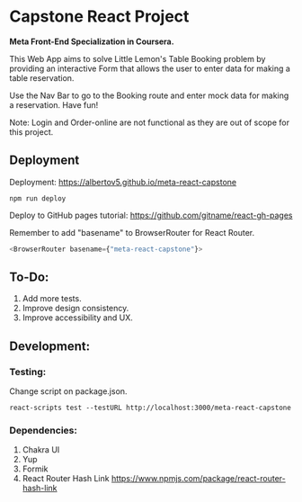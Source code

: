 # Capstone React Project

**Meta Front-End Specialization in Coursera.**

This Web App aims to solve Little Lemon's Table Booking problem by providing an interactive Form that allows the user to enter data for making a table reservation.

Use the Nav Bar to go to the Booking route and enter mock data for making a reservation. Have fun!

Note: Login and Order-online are not functional as they are out of scope for this project.

## Deployment

Deployment: https://albertov5.github.io/meta-react-capstone

```shell
npm run deploy
```

Deploy to GitHub pages tutorial: https://github.com/gitname/react-gh-pages

Remember to add "basename" to BrowserRouter for React Router.

```js
<BrowserRouter basename={"meta-react-capstone"}>
```
## To-Do:

1. Add more tests.
2. Improve design consistency.
3. Improve accessibility and UX.

## Development:

### Testing:

Change script on package.json.

```shell
react-scripts test --testURL http://localhost:3000/meta-react-capstone
```

### Dependencies:

1. Chakra UI
2. Yup
3. Formik
4. React Router Hash Link https://www.npmjs.com/package/react-router-hash-link